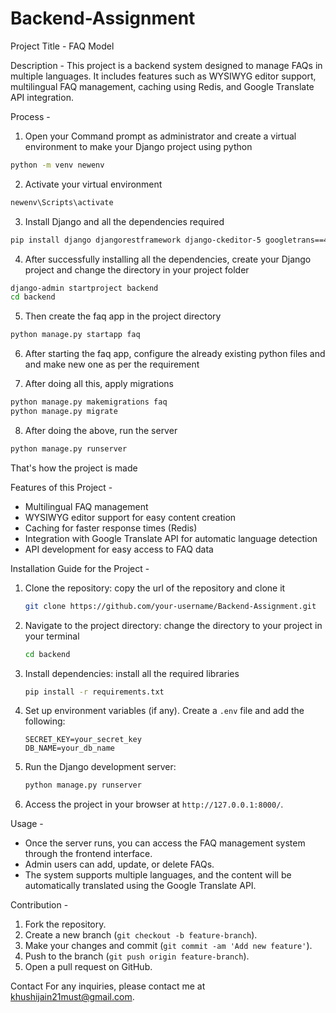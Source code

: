 # Backend-Assignment
Project Title - FAQ Model

Description - This project is a backend system designed to manage FAQs in multiple languages. It includes features such as WYSIWYG editor support, multilingual FAQ management, caching using Redis, and Google Translate API integration.

Process - 
1. Open your Command prompt as administrator and create a virtual environment to make your Django project using python
```bash
python -m venv newenv
```

2. Activate your virtual environment
```bash
newenv\Scripts\activate
```

3. Install Django and all the dependencies required
```bash
pip install django djangorestframework django-ckeditor-5 googletrans==4.0.0-rc1 redis django-redis
```

4. After successfully installing all the dependencies, create your Django project and change the directory in your project folder
```bash
django-admin startproject backend
cd backend
```

5. Then create the faq app in the project directory
```bash
python manage.py startapp faq
```

6. After starting the faq app, configure the already existing python files and and make new one as per the requirement
   
7. After doing all this, apply migrations
```bash
python manage.py makemigrations faq
python manage.py migrate
```

8. After doing the above, run the server
```bash
python manage.py runserver
```
That's how the project is made

Features of this Project -
- Multilingual FAQ management
- WYSIWYG editor support for easy content creation
- Caching for faster response times (Redis)
- Integration with Google Translate API for automatic language detection
- API development for easy access to FAQ data

Installation Guide for the Project - 

1. Clone the repository: copy the url of the repository and clone it 
   ```bash
   git clone https://github.com/your-username/Backend-Assignment.git
   ```

2. Navigate to the project directory: change the directory to your project in your terminal 
   ```bash
   cd backend
   ```

3. Install dependencies: install all the required libraries
   ```bash
   pip install -r requirements.txt
   ```

4. Set up environment variables (if any). Create a `.env` file and add the following:
   ```
   SECRET_KEY=your_secret_key
   DB_NAME=your_db_name
   ```

5. Run the Django development server:
   ```bash
   python manage.py runserver
   ```

6. Access the project in your browser at `http://127.0.0.1:8000/`.

Usage -
- Once the server runs, you can access the FAQ management system through the frontend interface.
- Admin users can add, update, or delete FAQs.
- The system supports multiple languages, and the content will be automatically translated using the Google Translate API.

Contribution -
1. Fork the repository.
2. Create a new branch (`git checkout -b feature-branch`).
3. Make your changes and commit (`git commit -am 'Add new feature'`).
4. Push to the branch (`git push origin feature-branch`).
5. Open a pull request on GitHub.

Contact
For any inquiries, please contact me at khushijain21must@gmail.com.

